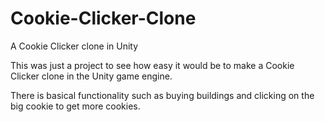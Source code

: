 # Cookie-Clicker-Clone
A Cookie Clicker clone in Unity

This was just a project to see how easy it would be to make a Cookie Clicker clone in the Unity game engine.

There is basical functionality such as buying buildings and clicking on the big cookie to get more cookies.
